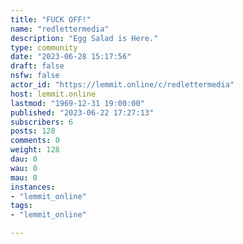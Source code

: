 ```yaml
---
title: "FUCK OFF!" 
name: "redlettermedia"
description: "Egg Salad is Here."
type: community
date: "2023-06-28 15:17:56"
draft: false
nsfw: false
actor_id: "https://lemmit.online/c/redlettermedia"
host: lemmit.online
lastmod: "1969-12-31 19:00:00"
published: "2023-06-22 17:27:13"
subscribers: 6
posts: 128
comments: 0
weight: 128
dau: 0
wau: 0
mau: 0
instances:
- "lemmit_online"
tags: 
- "lemmit_online"

---
```

